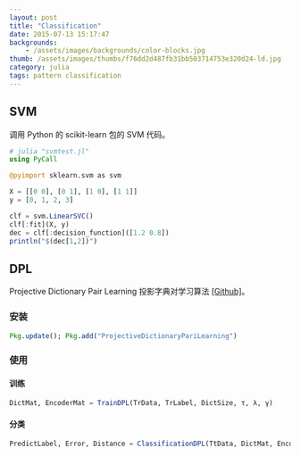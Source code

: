 ```yaml
---
layout: post
title: "Classification"
date: 2015-07-13 15:17:47
backgrounds:
    - /assets/images/backgrounds/color-blocks.jpg
thumb: /assets/images/thumbs/f76dd2d487fb31bb503714753e320d24-ld.jpg
category: julia
tags: pattern classification
---
```


## SVM

调用 Python 的 scikit-learn 包的 SVM 代码。

```julia
# julia "svmtest.jl"
using PyCall

@pyimport sklearn.svm as svm

X = [[0 0], [0 1], [1 0], [1 1]]
y = [0, 1, 2, 3]

clf = svm.LinearSVC()
clf[:fit](X, y)
dec = clf[:decision_function]([1.2 0.8])
println("$(dec[1,2])")
```

## DPL

Projective Dictionary Pair Learning 投影字典对学习算法 [[Github]](https://github.com/quxiaofeng/ProjectiveDictionaryPairLearning.jl)。

### 安装

```julia
Pkg.update(); Pkg.add("ProjectiveDictionaryPariLearning")
```

### 使用

#### 训练

```julia
DictMat, EncoderMat = TrainDPL(TrData, TrLabel, DictSize, τ, λ, γ)
```

#### 分类

```julia
PredictLabel, Error, Distance = ClassificationDPL(TtData, DictMat, EncoderMat, DictSize)
```